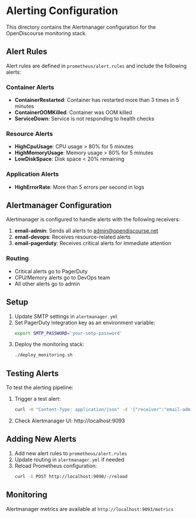 # Alerting Configuration

This directory contains the Alertmanager configuration for the OpenDiscourse monitoring stack.

## Alert Rules

Alert rules are defined in `prometheus/alert.rules` and include the following alerts:

### Container Alerts
- **ContainerRestarted**: Container has restarted more than 3 times in 5 minutes
- **ContainerOOMKilled**: Container was OOM killed
- **ServiceDown**: Service is not responding to health checks

### Resource Alerts
- **HighCpuUsage**: CPU usage > 80% for 5 minutes
- **HighMemoryUsage**: Memory usage > 80% for 5 minutes
- **LowDiskSpace**: Disk space < 20% remaining

### Application Alerts
- **HighErrorRate**: More than 5 errors per second in logs

## Alertmanager Configuration

Alertmanager is configured to handle alerts with the following receivers:

1. **email-admin**: Sends all alerts to admin@opendiscourse.net
2. **email-devops**: Receives resource-related alerts
3. **email-pagerduty**: Receives critical alerts for immediate attention

### Routing
- Critical alerts go to PagerDuty
- CPU/Memory alerts go to DevOps team
- All other alerts go to admin

## Setup

1. Update SMTP settings in `alertmanager.yml`
2. Set PagerDuty integration key as an environment variable:
   ```bash
   export SMTP_PASSWORD='your-smtp-password'
   ```
3. Deploy the monitoring stack:
   ```bash
   ./deploy_monitoring.sh
   ```

## Testing Alerts

To test the alerting pipeline:

1. Trigger a test alert:
   ```bash
   curl -H "Content-Type: application/json" -d '{"receiver":"email-admin","status":"firing","alerts":[{"status":"firing","labels":{"alertname":"TestAlert","severity":"warning"},"annotations":{"summary":"Test alert"}}]}' http://localhost:9093/api/v1/alerts
   ```

2. Check Alertmanager UI: http://localhost:9093

## Adding New Alerts

1. Add new alert rules to `prometheus/alert.rules`
2. Update routing in `alertmanager.yml` if needed
3. Reload Prometheus configuration:
   ```bash
   curl -X POST http://localhost:9090/-/reload
   ```

## Monitoring

Alertmanager metrics are available at `http://localhost:9093/metrics`
